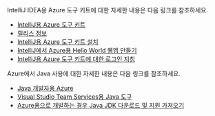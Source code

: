 IntelliJ IDEA용 Azure 도구 키트에 대한 자세한 내용은 다음 링크를 참조하세요. 

* [IntelliJ용 Azure 도구 키트](../intellij/azure-toolkit-for-intellij.md) 
* [릴리스 정보](https://github.com/Microsoft/azure-tools-for-java/releases) 
* [IntelliJ용 Azure 도구 키트 설치](../intellij/azure-toolkit-for-intellij-installation.md) 
* [IntelliJ에서 Azure용 Hello World 웹앱 만들기](../intellij/azure-toolkit-for-intellij-create-hello-world-web-app.md) 
* [IntelliJ용 Azure 도구 키트에 대한 로그인 지침](../intellij/azure-toolkit-for-intellij-sign-in-instructions.md) 

Azure에서 Java 사용에 대한 자세한 내용은 다음 링크를 참조하세요. 

* [Java 개발자용 Azure](https://docs.microsoft.com/java/azure/) 
* [Visual Studio Team Services용 Java 도구](/azure/devops/java/)
* [Azure용으로 개발하는 경우 Java JDK 다운로드 및 지원 가져오기](https://aka.ms/azure-jdks)
<!-- TODO: Add URLs for Java in VSCode here --> 
